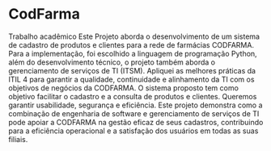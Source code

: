 # CodFarma

Trabalho acadêmico
Este Projeto  aborda o desenvolvimento de um sistema de cadastro de produtos e clientes para a rede de farmácias CODFARMA. 
Para a implementação, foi escolhido a linguagem de programação Python, além do desenvolvimento técnico, o projeto também aborda o gerenciamento de serviços de TI (ITSM). Apliquei as melhores práticas da ITIL 4 para garantir a qualidade, continuidade e alinhamento da TI com os objetivos de negócios da CODFARMA. 
O sistema proposto tem como objetivo facilitar o cadastro e a consulta de produtos e clientes. Queremos garantir usabilidade, segurança e eficiência. Este projeto demonstra como a combinação de engenharia de software e gerenciamento de serviços de TI pode apoiar a CODFARMA na gestão eficaz de seus cadastros, contribuindo para a eficiência operacional e a satisfação dos usuários em todas as suas filiais. 
